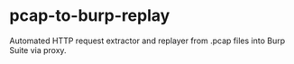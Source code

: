 # pcap-to-burp-replay
Automated HTTP request extractor and replayer from .pcap files into Burp Suite via proxy.
